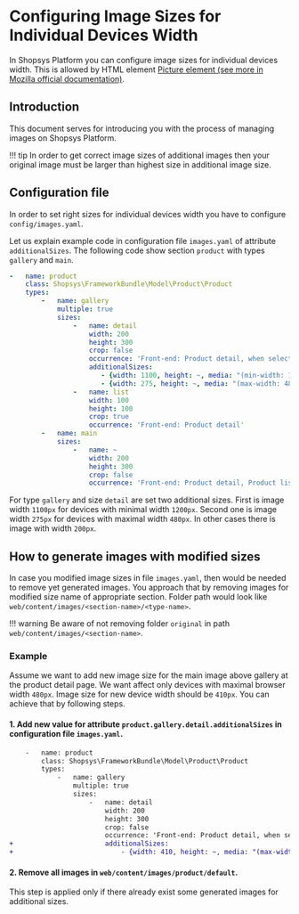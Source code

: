 # Configuring Image Sizes for Individual Devices Width
In Shopsys Platform you can configure image sizes for individual devices width. This is allowed by HTML element [Picture element (see more in Mozilla official documentation)](https://developer.mozilla.org/en-US/docs/Web/HTML/Element/picture).

## Introduction
This document serves for introducing you with the process of managing images on Shopsys Platform.

!!! tip
    In order to get correct image sizes of additional images then your original image must be larger than highest size in additional image size.

## Configuration file
In order to set right sizes for individual devices width you have to configure `config/images.yaml`.

Let us explain example code in configuration file `images.yaml` of attribute `additionalSizes`. The following code show section `product` with types `gallery` and `main`.
```yml
-   name: product
    class: Shopsys\FrameworkBundle\Model\Product\Product
    types:
        -   name: gallery
            multiple: true
            sizes:
                -   name: detail
                    width: 200
                    height: 300
                    crop: false
                    occurrence: 'Front-end: Product detail, when selected'
                    additionalSizes:
                       - {width: 1100, height: ~, media: "(min-width: 1200px)"}
                       - {width: 275, height: ~, media: "(max-width: 480px)"}
                -   name: list
                    width: 100
                    height: 100
                    crop: true
                    occurrence: 'Front-end: Product detail'
        -   name: main
            sizes:
                -   name: ~
                    width: 200
                    height: 300
                    crop: false
                    occurrence: 'Front-end: Product detail, Product list'
```
For type `gallery` and size `detail` are set two additional sizes. First is image width `1100px` for devices with minimal width `1200px`. Second one is image width `275px` for devices with maximal width `480px`. In other cases there is image with width `200px`.

## How to generate images with modified sizes
In case you modified image sizes in file `images.yaml`, then would be needed to remove yet generated images. You approach that by removing images for modified size name of appropriate section. Folder path would look like `web/content/images/<section-name>/<type-name>`.

!!! warning
    Be aware of not removing folder `original` in path `web/content/images/<section-name>`.

### Example
Assume we want to add new image size for the main image above gallery at the product detail page. We want affect only devices with maximal browser width `480px`. Image size for new device width should be `410px`. You can achieve that by following steps.

#### 1. Add new value for attribute `product.gallery.detail.additionalSizes` in configuration file `images.yaml`.

```diff
    -   name: product
        class: Shopsys\FrameworkBundle\Model\Product\Product
        types:
            -   name: gallery
                multiple: true
                sizes:
                    -   name: detail
                        width: 200
                        height: 300
                        crop: false
                        occurrence: 'Front-end: Product detail, when selected'
+                       additionalSizes:
+                           - {width: 410, height: ~, media: "(max-width: 480px)"}
```

#### 2. Remove all images in `web/content/images/product/default`.
This step is applied only if there already exist some generated images for additional sizes.
